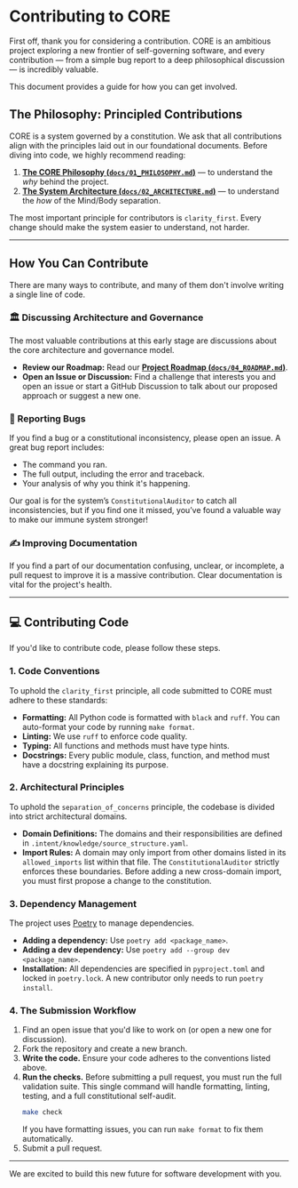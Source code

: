# Contributing to CORE

First off, thank you for considering a contribution. CORE is an ambitious project exploring a new frontier of self-governing software, and every contribution — from a simple bug report to a deep philosophical discussion — is incredibly valuable.

This document provides a guide for how you can get involved.

## The Philosophy: Principled Contributions

CORE is a system governed by a constitution. We ask that all contributions align with the principles laid out in our foundational documents. Before diving into code, we highly recommend reading:

1.  **[The CORE Philosophy (`docs/01_PHILOSOPHY.md`)](docs/01_PHILOSOPHY.md)** — to understand the *why* behind the project.
2.  **[The System Architecture (`docs/02_ARCHITECTURE.md`)](docs/02_ARCHITECTURE.md)** — to understand the *how* of the Mind/Body separation.

The most important principle for contributors is `clarity_first`. Every change should make the system easier to understand, not harder.

---

## How You Can Contribute

There are many ways to contribute, and many of them don't involve writing a single line of code.

### 🏛️ Discussing Architecture and Governance

The most valuable contributions at this early stage are discussions about the core architecture and governance model.

-   **Review our Roadmap:** Read our **[Project Roadmap (`docs/04_ROADMAP.md`)](docs/04_ROADMAP.md)**.
-   **Open an Issue or Discussion:** Find a challenge that interests you and open an issue or start a GitHub Discussion to talk about our proposed approach or suggest a new one.

### 🐞 Reporting Bugs

If you find a bug or a constitutional inconsistency, please open an issue. A great bug report includes:
-   The command you ran.
-   The full output, including the error and traceback.
-   Your analysis of why you think it's happening.

Our goal is for the system’s `ConstitutionalAuditor` to catch all inconsistencies, but if you find one it missed, you’ve found a valuable way to make our immune system stronger!

### ✍️ Improving Documentation

If you find a part of our documentation confusing, unclear, or incomplete, a pull request to improve it is a massive contribution. Clear documentation is vital for the project's health.

---

## 💻 Contributing Code

If you'd like to contribute code, please follow these steps.

### 1. Code Conventions

To uphold the `clarity_first` principle, all code submitted to CORE must adhere to these standards:

-   **Formatting:** All Python code is formatted with `black` and `ruff`. You can auto-format your code by running `make format`.
-   **Linting:** We use `ruff` to enforce code quality.
-   **Typing:** All functions and methods must have type hints.
-   **Docstrings:** Every public module, class, function, and method must have a docstring explaining its purpose.

### 2. Architectural Principles

To uphold the `separation_of_concerns` principle, the codebase is divided into strict architectural domains.

-   **Domain Definitions:** The domains and their responsibilities are defined in `.intent/knowledge/source_structure.yaml`.
-   **Import Rules:** A domain may only import from other domains listed in its `allowed_imports` list within that file. The `ConstitutionalAuditor` strictly enforces these boundaries. Before adding a new cross-domain import, you must first propose a change to the constitution.

### 3. Dependency Management

The project uses [Poetry](https://python-poetry.org/) to manage dependencies.

-   **Adding a dependency:** Use `poetry add <package_name>`.
-   **Adding a dev dependency:** Use `poetry add --group dev <package_name>`.
-   **Installation:** All dependencies are specified in `pyproject.toml` and locked in `poetry.lock`. A new contributor only needs to run `poetry install`.

### 4. The Submission Workflow

1.  Find an open issue that you'd like to work on (or open a new one for discussion).
2.  Fork the repository and create a new branch.
3.  **Write the code.** Ensure your code adheres to the conventions listed above.
4.  **Run the checks.** Before submitting a pull request, you must run the full validation suite. This single command will handle formatting, linting, testing, and a full constitutional self-audit.
    ```bash
    make check
    ```
    If you have formatting issues, you can run `make format` to fix them automatically.
5.  Submit a pull request.

---

We are excited to build this new future for software development with you.